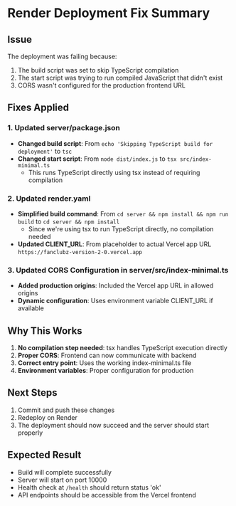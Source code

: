 # Render Deployment Fix Summary

## Issue
The deployment was failing because:
1. The build script was set to skip TypeScript compilation
2. The start script was trying to run compiled JavaScript that didn't exist
3. CORS wasn't configured for the production frontend URL

## Fixes Applied

### 1. Updated server/package.json
- **Changed build script**: From `echo 'Skipping TypeScript build for deployment'` to `tsc`
- **Changed start script**: From `node dist/index.js` to `tsx src/index-minimal.ts`
  - This runs TypeScript directly using tsx instead of requiring compilation

### 2. Updated render.yaml
- **Simplified build command**: From `cd server && npm install && npm run build` to `cd server && npm install`
  - Since we're using tsx to run TypeScript directly, no compilation needed
- **Updated CLIENT_URL**: From placeholder to actual Vercel app URL `https://fanclubz-version-2-0.vercel.app`

### 3. Updated CORS Configuration in server/src/index-minimal.ts
- **Added production origins**: Included the Vercel app URL in allowed origins
- **Dynamic configuration**: Uses environment variable CLIENT_URL if available

## Why This Works
1. **No compilation step needed**: tsx handles TypeScript execution directly
2. **Proper CORS**: Frontend can now communicate with backend
3. **Correct entry point**: Uses the working index-minimal.ts file
4. **Environment variables**: Proper configuration for production

## Next Steps
1. Commit and push these changes
2. Redeploy on Render
3. The deployment should now succeed and the server should start properly

## Expected Result
- Build will complete successfully
- Server will start on port 10000
- Health check at `/health` should return status 'ok'
- API endpoints should be accessible from the Vercel frontend
